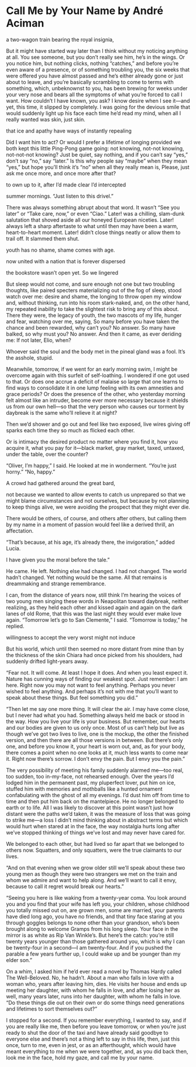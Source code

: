 # Call Me by Your Name by André Aciman

a two-wagon train bearing the royal insignia,


But it might have started way later than I think without my noticing anything at all. You see someone, but you don’t really see him, he’s in the wings. Or you notice him, but nothing clicks, nothing “catches,” and before you’re even aware of a presence, or of something troubling you, the six weeks that were offered you have almost passed and he’s either already gone or just about to leave, and you’re basically scrambling to come to terms with something, which, unbeknownst to you, has been brewing for weeks under your very nose and bears all the symptoms of what you’re forced to call I want. How couldn’t I have known, you ask? I know desire when I see it—and yet, this time, it slipped by completely. I was going for the devious smile that would suddenly light up his face each time he’d read my mind, when all I really wanted was skin, just skin.


that ice and apathy have ways of instantly repealing


Did I want him to act? Or would I prefer a lifetime of longing provided we both kept this little Ping-Pong game going: not knowing, not-not knowing, not-not-not knowing? Just be quiet, say nothing, and if you can’t say “yes,” don’t say “no,” say “later.” Is this why people say “maybe” when they mean “yes,” but hope you’ll think it’s “no” when all they really mean is, Please, just ask me once more, and once more after that?


to own up to it, after I’d made clear I’d intercepted


summer mornings. “Just listen to this drivel.”


There was always something abrupt about that word. It wasn’t “See you later” or “Take care, now,” or even “Ciao.” Later! was a chilling, slam-dunk salutation that shoved aside all our honeyed European niceties. Later! always left a sharp aftertaste to what until then may have been a warm, heart-to-heart moment. Later! didn’t close things neatly or allow them to trail off. It slammed them shut.


youth has no shame, shame comes with age.


now united with a nation that is forever dispersed


the bookstore wasn’t open yet. So we lingered


But sleep would not come, and sure enough not one but two troubling thoughts, like paired specters materializing out of the fog of sleep, stood watch over me: desire and shame, the longing to throw open my window and, without thinking, run into his room stark-naked, and, on the other hand, my repeated inability to take the slightest risk to bring any of this about. There they were, the legacy of youth, the two mascots of my life, hunger and fear, watching over me, saying, So many before you have taken the chance and been rewarded, why can’t you? No answer. So many have balked, so why must you? No answer. And then it came, as ever deriding me: If not later, Elio, when?


Whoever said the soul and the body met in the pineal gland was a fool. It’s the asshole, stupid.


Meanwhile, tomorrow, if we went for an early morning swim, I might be overcome again with this surfeit of self-loathing. I wondered if one got used to that. Or does one accrue a deficit of malaise so large that one learns to find ways to consolidate it in one lump feeling with its own amnesties and grace periods? Or does the presence of the other, who yesterday morning felt almost like an intruder, become ever more necessary because it shields us from our own hell—so that the very person who causes our torment by daybreak is the same who’ll relieve it at night?


Then we’d shower and go out and feel like two exposed, live wires giving off sparks each time they so much as flicked each other.


Or is intimacy the desired product no matter where you find it, how you acquire it, what you pay for it—black market, gray market, taxed, untaxed, under the table, over the counter?


“Oliver, I’m happy,” I said. He looked at me in wonderment. “You’re just horny.” “No, happy.”


A crowd had gathered around the great bard,


not because we wanted to allow events to catch us unprepared so that we might blame circumstances and not ourselves, but because by not planning to keep things alive, we were avoiding the prospect that they might ever die.


There would be others, of course, and others after others, but calling them by my name in a moment of passion would feel like a derived thrill, an affectation.


“That’s because, at his age, it’s already there, the invigoration,” added Lucia.


I have given you the moral before the tale.”


He came. He left. Nothing else had changed. I had not changed. The world hadn’t changed. Yet nothing would be the same. All that remains is dreammaking and strange remembrance.


I can, from the distance of years now, still think I’m hearing the voices of two young men singing these words in Neapolitan toward daybreak, neither realizing, as they held each other and kissed again and again on the dark lanes of old Rome, that this was the last night they would ever make love again. “Tomorrow let’s go to San Clemente,” I said. “Tomorrow is today,” he replied.


willingness to accept the very worst might not induce


But his world, which until then seemed no more distant from mine than by the thickness of the skin Chiara had once picked from his shoulders, had suddenly drifted light-years away.


“Fear not. It will come. At least I hope it does. And when you least expect it. Nature has cunning ways of finding our weakest spot. Just remember: I am here. Right now you may not want to feel anything. Perhaps you never wished to feel anything. And perhaps it’s not with me that you’ll want to speak about these things. But feel something you did.”


“Then let me say one more thing. It will clear the air. I may have come close, but I never had what you had. Something always held me back or stood in the way. How you live your life is your business. But remember, our hearts and our bodies are given to us only once. Most of us can’t help but live as though we’ve got two lives to live, one is the mockup, the other the finished version, and then there are all those versions in between. But there’s only one, and before you know it, your heart is worn out, and, as for your body, there comes a point when no one looks at it, much less wants to come near it. Right now there’s sorrow. I don’t envy the pain. But I envy you the pain.”


The very possibility of meeting his family suddenly alarmed me—too real, too sudden, too in-my-face, not rehearsed enough. Over the years I’d lodged him in the permanent past, my pluperfect lover, put him on ice, stuffed him with memories and mothballs like a hunted ornament confabulating with the ghost of all my evenings. I’d dust him off from time to time and then put him back on the mantelpiece. He no longer belonged to earth or to life. All I was likely to discover at this point wasn’t just how distant were the paths we’d taken, it was the measure of loss that was going to strike me—a loss I didn’t mind thinking about in abstract terms but which would hurt when stared at in the face, the way nostalgia hurts long after we’ve stopped thinking of things we’ve lost and may never have cared for.


We belonged to each other, but had lived so far apart that we belonged to others now. Squatters, and only squatters, were the true claimants to our lives.


“And on that evening when we grow older still we’ll speak about these two young men as though they were two strangers we met on the train and whom we admire and want to help along. And we’ll want to call it envy, because to call it regret would break our hearts.”


“Seeing you here is like waking from a twenty-year coma. You look around you and you find that your wife has left you, your children, whose childhood you totally missed out on, are grown men, some are married, your parents have died long ago, you have no friends, and that tiny face staring at you through goggles belongs to none other than your grandson, who’s been brought along to welcome Gramps from his long sleep. Your face in the mirror is as white as Rip Van Winkle’s. But here’s the catch: you’re still twenty years younger than those gathered around you, which is why I can be twenty-four in a second—I am twenty-four. And if you pushed the parable a few years further up, I could wake up and be younger than my elder son.”


On a whim, I asked him if he’d ever read a novel by Thomas Hardy called The Well-Beloved. No, he hadn’t. About a man who falls in love with a woman who, years after leaving him, dies. He visits her house and ends up meeting her daughter, with whom he falls in love, and after losing her as well, many years later, runs into her daughter, with whom he falls in love. “Do these things die out on their own or do some things need generations and lifetimes to sort themselves out?”


I stopped for a second. If you remember everything, I wanted to say, and if you are really like me, then before you leave tomorrow, or when you’re just ready to shut the door of the taxi and have already said goodbye to everyone else and there’s not a thing left to say in this life, then, just this once, turn to me, even in jest, or as an afterthought, which would have meant everything to me when we were together, and, as you did back then, look me in the face, hold my gaze, and call me by your name.


